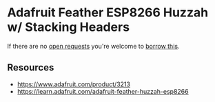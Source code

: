 # Adafruit Feather ESP8266 Huzzah w/ Stacking Headers
If there are no [open requests](../../../../issues?q=is%3Aissue+is%3Aopen+%22Adafruit+Feather+ESP8266+Huzzah+w+Stacking+Headers%22) you're welcome to [borrow this](../../../../issues/new?title=Borrow+request+for+Adafruit+Feather+ESP8266+Huzzah+w+Stacking+Headers&body=1+piece+of+%5Bthis%5D%28..%2Fblob%2Fmain%2F.%2FHardware%2FMicrocontrollers%2FAdafruit_Feather_ESP8266_Huzzah_w_Stacking_Headers.md%29+for+~2+weeks.).

## Resources
- https://www.adafruit.com/product/3213
- https://learn.adafruit.com/adafruit-feather-huzzah-esp8266

